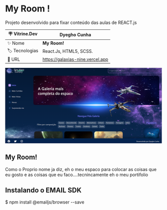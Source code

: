 # My Room ! 

Projeto desenvolvido para fixar conteúdo das aulas de REACT.js

| :placard: Vitrine.Dev |**Dyegho Cunha**
| -------------  | --- |
| :sparkles: Nome        | **My Room!**
| :label: Tecnologias | React.Js, HTML5, SCSS.
| :rocket: URL         | https://galaxias-nine.vercel.app


<!-- Inserir imagem com a #vitrinedev ao final do link -->
![](https://github.com/DyeghoCunha/galaxias/blob/master/imagemPagina.png#vitrinedev)


## My Room!

Como o Proprio nome ja diz, eh o meu espaco para colocar as coisas que eu gosto e as coisas que eu faco....tecnincamente eh o meu portifolio



## Instalando o EMAIL SDK

$ npm install @emailjs/browser --save
